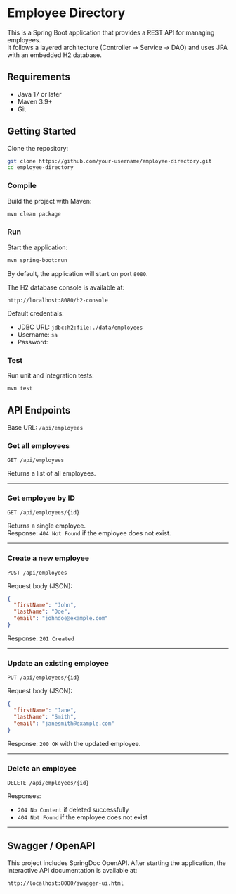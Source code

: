 # Employee Directory

This is a Spring Boot application that provides a REST API for managing employees.  
It follows a layered architecture (Controller → Service → DAO) and uses JPA with an embedded H2 database.

## Requirements

- Java 17 or later
- Maven 3.9+
- Git

## Getting Started

Clone the repository:

```bash
git clone https://github.com/your-username/employee-directory.git
cd employee-directory
```

### Compile

Build the project with Maven:

```bash
mvn clean package
```

### Run

Start the application:

```bash
mvn spring-boot:run
```

By default, the application will start on port `8080`.

The H2 database console is available at:
```
http://localhost:8080/h2-console
```

Default credentials:
- JDBC URL: `jdbc:h2:file:./data/employees`
- Username: `sa`
- Password:

### Test

Run unit and integration tests:

```bash
mvn test
```

## API Endpoints

Base URL: `/api/employees`

### Get all employees
```
GET /api/employees
```
Returns a list of all employees.

---

### Get employee by ID
```
GET /api/employees/{id}
```
Returns a single employee.  
Response: `404 Not Found` if the employee does not exist.

---

### Create a new employee
```
POST /api/employees
```
Request body (JSON):
```json
{
  "firstName": "John",
  "lastName": "Doe",
  "email": "johndoe@example.com"
}
```
Response: `201 Created`

---

### Update an existing employee
```
PUT /api/employees/{id}
```
Request body (JSON):
```json
{
  "firstName": "Jane",
  "lastName": "Smith",
  "email": "janesmith@example.com"
}
```
Response: `200 OK` with the updated employee.

---

### Delete an employee
```
DELETE /api/employees/{id}
```
Responses:  
- `204 No Content` if deleted successfully  
- `404 Not Found` if the employee does not exist  

---

## Swagger / OpenAPI

This project includes SpringDoc OpenAPI. After starting the application, the interactive API documentation is available at:

```
http://localhost:8080/swagger-ui.html
```
